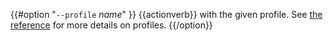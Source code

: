 {{#option "`--profile` _name_" }}
{{actionverb}} with the given profile.
See [the reference](../reference/profiles.html) for more details on profiles.
{{/option}}
